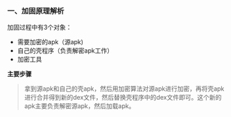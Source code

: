 ### 一、加固原理解析
加固过程中有3个对象：
- 需要加密的apk（源apk)
- 自己的壳程序（负责解密apk工作）
- 加密工具

**主要步骤**
> 拿到源apk和自己的壳apk，然后用加密算法对源apk进行加密，再将壳apk进行合并得到新的dex文件，然后替换壳程序中的dex文件即可。这个新的apk主要负责解密源apk，然后加载apk。